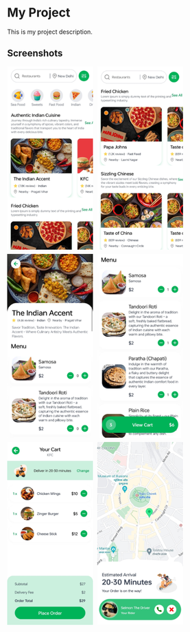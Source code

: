 # My Project

This is my project description.

## Screenshots

<div style="display: flex; flex-wrap: wrap; gap: 10px;">
  <img src="client/assets/Screenshot_2024-08-04-17-13-19-52_f73b71075b1de7323614b647fe394240.jpg" alt="Screenshot" width="200"/>
  <img src="client/assets/Screenshot_2024-08-04-17-13-36-20_f73b71075b1de7323614b647fe394240.jpg" alt="Screenshot" width="200"/>
  <img src="client/assets/Screenshot_2024-08-04-17-13-48-83_f73b71075b1de7323614b647fe394240.jpg" alt="Screenshot" width="200"/>
  <img src="client/assets/Screenshot_2024-08-04-17-14-00-33_f73b71075b1de7323614b647fe394240.jpg" alt="Screenshot" width="200"/>
  <img src="client/assets/Screenshot_2024-08-04-17-15-05-57_f73b71075b1de7323614b647fe394240.jpg" alt="Screenshot" width="200"/>
  <img src="client/assets/Screenshot_2024-08-04-17-16-01-89_f73b71075b1de7323614b647fe394240.jpg" alt="Screenshot" width="200"/>
</div>
